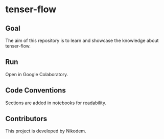 # tenser-flow

## Goal
The aim of this repository is to learn and showcase the knowledge about tenser-flow.

## Run
Open in Google Colaboratory.

## Code Conventions
Sections are added in notebooks for readability.

## Contributors
This project is developed by Nikodem.
